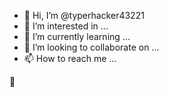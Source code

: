 - 👋 Hi, I’m @typerhacker43221
- 👀 I’m interested in ...
- 🌱 I’m currently learning ...
- 💞️ I’m looking to collaborate on ...
- 📫 How to reach me ...
  
<!---
typerhacker43221/typerhacker43221 is a ✨ special ✨ repository because its `README.md` (this file) appears on your GitHub profile.
You can click the Preview link to take a look at your changes.
--->🌱

